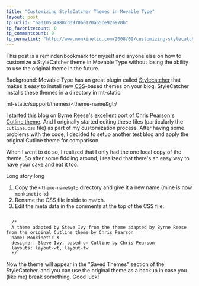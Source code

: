 ```yaml
---
title: "Customizing StyleCatcher Themes in Movable Type"
layout: post
tp_urlid: "6a010534988cd3970b0120a55ce92a970b"
tp_favoritecount: 0
tp_commentcount: 0
tp_permalink: "http://www.monkinetic.com/2008/09/customizing-stylecatcher-themes-in-movable-type.html"
---
```

This post is a reminder/bookmark for myself and anyone else on how to customize a StyleCatcher theme in Movable Type without losing the ability to use the original theme in the future.

Background: Movable Type has an great plugin called [Stylecatcher](http://plugins.movabletype.org/stylecatcher/) that makes it easy to install new <abbr title="Cascading Style Sheets">CSS</abbr>-based themes on your blog. StyleCatcher installs these themes in a directory in mt-static:

  mt-static/support/themes/&lt;theme-name\&gt;/

I started this blog on Byrne Reese's [excellent port of Chris Pearson's Cutline theme](http://www.majordojo.com/projects/cutline/). And I originally started editing these files (particularly the <code>cutline.css</code> file) as part of my customization process. After having some problems with the code, I decided to setup another test blog and apply the original Cutline theme for comparison.

When I went to do so, I realized that I only had the one local copy of the theme. So after some fiddling around, i realized that there's an easy way to have your cake and eat it too.

Long story long

 1. Copy the <code>&lt;theme-name\&gt;</code> directory and give it a new name (mine is now <code>monkinetic-x</code>)
 2. Rename the CSS file inside to match. 
 3. Edit the meta data in the comments at the top of the CSS file:

<pre><code>
  /*
  A theme adapted by Steve Ivy from the theme adapted by Byrne Reese from the original Cutline theme by Chris Pearson
  name: Monkinetic X
  designer: Steve Ivy, based on Cutline by Chris Pearson
  layouts: layout-wt, layout-tw
  */
</code></pre>

Now the theme will appear in the "Saved Themes" section of the StyleCatcher, and you can use the original theme as a backup in case you (like me) break something. Good luck!
